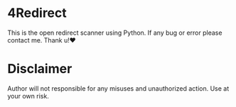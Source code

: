 # 4Redirect

This is the open redirect scanner using Python. If any bug or error please contact me. Thank u!❤️

# Disclaimer

Author will not responsible for any misuses and unauthorized action. Use at your own risk.
